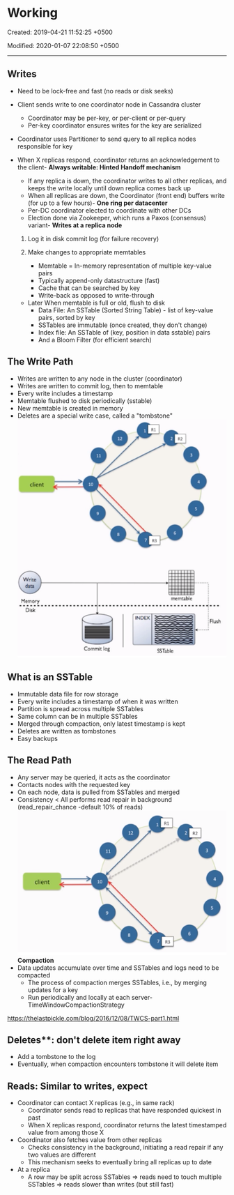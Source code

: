 # Working

Created: 2019-04-21 11:52:25 +0500

Modified: 2020-01-07 22:08:50 +0500

---

## Writes
-   Need to be lock-free and fast (no reads or disk seeks)
-   Client sends write to one coordinator node in Cassandra cluster
    -   Coordinator may be per-key, or per-client or per-query
    -   Per-key coordinator ensures writes for the key are serialized
-   Coordinator uses Partitioner to send query to all replica nodes responsible for key
-   When X replicas respond, coordinator returns an acknowledgement to the client-   **Always writable: Hinted Handoff mechanism**
    -   If any replica is down, the coordinator writes to all other replicas, and keeps the write locally until down replica comes back up
    -   When all replicas are down, the Coordinator (front end) buffers write (for up to a few hours)-   **One ring per datacenter**
    -   Per-DC coordinator elected to coordinate with other DCs
    -   Election done via Zookeeper, which runs a Paxos (consensus) variant-   **Writes at a replica node**

    1.  Log it in disk commit log (for failure recovery)

    2.  Make changes to appropriate memtables
        -   Memtable = In-memory representation of multiple key-value pairs
        -   Typically append-only datastructure (fast)
        -   Cache that can be searched by key
        -   Write-back as opposed to write-through
    -   Later When memtable is full or old, flush to disk
        -   Data File: An SSTable (Sorted String Table) - list of key-value pairs, sorted by key
        -   SSTables are immutable (once created, they don't change)
        -   Index file: An SSTable of (key, position in data sstable) pairs
        -   And a Bloom Filter (for efficient search)
## The Write Path
-   Writes are written to any node in the cluster (coordinator)
-   Writes are written to commit log, then to memtable
-   Every write includes a timestamp
-   Memtable flushed to disk periodically (sstable)
-   New memtable is created in memory
-   Deletes are a special write case, called a "tombstone"
![image](media/Cassandra_Working-image1.png)
## What is an SSTable
-   Immutable data file for row storage
-   Every write includes a timestamp of when it was written
-   Partition is spread across multiple SSTables
-   Same column can be in multiple SSTables
-   Merged through compaction, only latest timestamp is kept
-   Deletes are written as tombstones
-   Easy backups
## The Read Path
-   Any server may be queried, it acts as the coordinator
-   Contacts nodes with the requested key
-   On each node, data is pulled from SSTables and merged
-   Consistency < All performs read repair in background (read_repair_chance -default 10% of reads)
![](media/Cassandra_Working-image2.png)**Compaction**
-   Data updates accumulate over time and SSTables and logs need to be compacted
    -   The process of compaction merges SSTables, i.e., by merging updates for a key
    -   Run periodically and locally at each server-   TimeWindowCompactionStrategy

<https://thelastpickle.com/blog/2016/12/08/TWCS-part1.html>

## Deletes**: don't delete item right away
-   Add a tombstone to the log
-   Eventually, when compaction encounters tombstone it will delete item
## Reads: Similar to writes, expect
-   Coordinator can contact X replicas (e.g., in same rack)
    -   Coordinator sends read to replicas that have responded quickest in past
    -   When X replicas respond, coordinator returns the latest timestamped value from among those X
-   Coordinator also fetches value from other replicas
    -   Checks consistency in the background, initiating a read repair if any two values are different
    -   This mechanism seeks to eventually bring all replicas up to date
-   At a replica
    -   A row may be split across SSTables => reads need to touch multiple SSTables => reads slower than writes (but still fast)